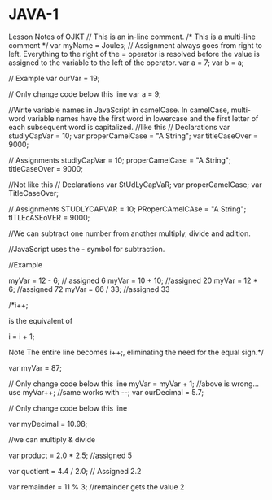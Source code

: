 # JAVA-1
Lesson Notes of OJKT
// This is an in-line comment.
/* This is a
multi-line comment */
var myName = Joules;
// Assignment always goes from right to left. Everything to the right of the = operator is resolved before the value is assigned to the variable to the left of the operator.
var a = 7;
var b = a;

// Example
var ourVar = 19;

// Only change code below this line
var a = 9;

//Write variable names in JavaScript in camelCase. In camelCase, multi-word variable names have the first word in lowercase and the first letter of each subsequent word is capitalized.
//like this
// Declarations
var studlyCapVar = 10;
var properCamelCase = "A String";
var titleCaseOver = 9000;

// Assignments
studlyCapVar = 10;
properCamelCase = "A String";
titleCaseOver = 9000;

//Not like this
// Declarations
var StUdLyCapVaR;
var properCamelCase;
var TitleCaseOver;

// Assignments
STUDLYCAPVAR = 10;
PRoperCAmelCAse = "A String";
tITLEcASEoVER = 9000;

//We can subtract one number from another multiply, divide and adition.

//JavaScript uses the - symbol for subtraction.

//Example

myVar = 12 - 6; // assigned 6
myVar = 10 + 10; //assigned 20
myVar = 12 * 6; //assigned 72
myVar = 66 / 33; //assigned 33


/*i++;

is the equivalent of

i = i + 1;

Note
The entire line becomes i++;, eliminating the need for the equal sign.*/

var myVar = 87;

// Only change code below this line
myVar = myVar + 1;
//above is wrong... use
myVar++;
//same works with --;
var ourDecimal = 5.7;

// Only change code below this line

var myDecimal = 10.98;

//we can multiply & divide

var product = 2.0 * 2.5; //assigned 5

var quotient = 4.4 / 2.0; // Assigned 2.2

var remainder = 11 % 3; //remainder gets the value 2

